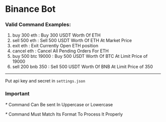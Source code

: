 # Binance Bot

### Valid Command Examples:

1) buy 300 eth        : Buy 300 USDT Worth Of ETH
2) sell 500 eth       : Sell 500 USDT Worth Of ETH At Market Price
3) exit eth           : Exit  Currently Open ETH position
4) cancel eth         : Cancel All Pending Orders For ETH
5) buy 500 btc 19000  : Buy 500 USDT Worth Of BTC At Limit Price of 19000
6) sell 200 bnb 350   : Sell 500 USDT Worth Of BNB At Limit Price of 350

---

Put api key and secret in `settings.json`

### Important
_*_ Command Can Be sent In Uppercase or Lowercase

_*_ Command Must Match Its Format To Process It Properly